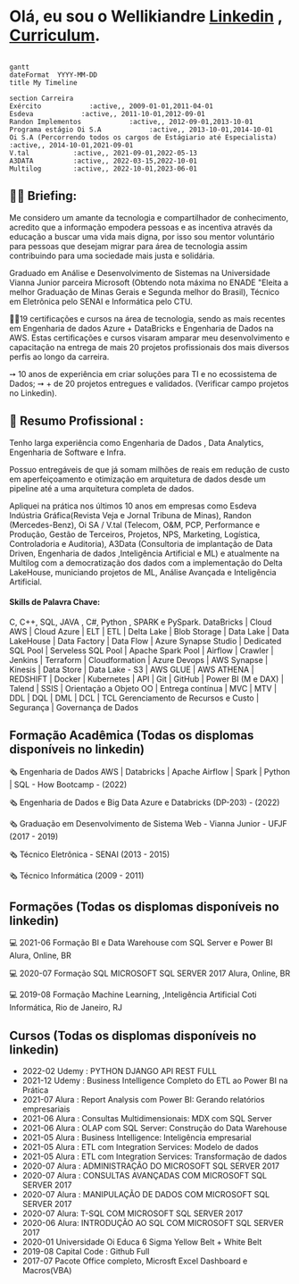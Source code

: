 # Olá, eu sou o Wellikiandre [Linkedin](https://www.linkedin.com/in/wellikiandre/) , [Curriculum](https://docs.google.com/document/d/1mX-EtqGDNQxiE8f8kMF0eon6iOelTQTK/edit?usp=sharing&ouid=116609682125162317803&rtpof=true&sd=true).

```mermaid

gantt
dateFormat  YYYY-MM-DD
title My Timeline

section Carreira
Exército            :active,, 2009-01-01,2011-04-01
Esdeva            :active,, 2011-10-01,2012-09-01
Randon Implementos            :active,, 2012-09-01,2013-10-01
Programa estágio Oi S.A            :active,, 2013-10-01,2014-10-01
Oi S.A (Percorrendo todos os cargos de Estágiario até Especialista)            :active,, 2014-10-01,2021-09-01
V.tal           :active,, 2021-09-01,2022-05-13
A3DATA          :active,, 2022-03-15,2022-10-01
Multilog        :active,, 2022-10-01,2023-06-01

```


## 👨‍🏫 Briefing:
 
   Me considero um amante da tecnologia e compartilhador de conhecimento, acredito que a informação empodera pessoas e as incentiva através da educação a buscar uma vida mais digna, por isso sou mentor voluntário para pessoas que desejam migrar para área de tecnologia assim contribuindo para uma sociedade mais justa e solidária.

   Graduado em Análise e Desenvolvimento de Sistemas na Universidade Vianna Junior parceira Microsoft (Obtendo nota máxima no ENADE "Eleita a melhor Graduação de Minas Gerais e Segunda melhor do Brasil), Técnico em Eletrônica pelo SENAI e Informática pelo CTU.

   👨‍🎓19 certificações e cursos na área de tecnologia, sendo as mais recentes em Engenharia de dados Azure + DataBricks e Engenharia de Dados na AWS. Estas certificações e cursos visaram amparar meu desenvolvimento e capacitação na entrega de mais 20 projetos profissionais dos mais diversos perfis ao longo da carreira.


➙ 10 anos de experiência em criar soluções para TI e no ecossistema de Dados;
➙ + de 20 projetos entregues e validados. (Verificar campo projetos no Linkedin).


## 💼 Resumo Profissional :

Tenho larga experiência como Engenharia de Dados , Data Analytics, Engenharia de Software e Infra.

Possuo entregáveis de que já somam milhões de reais em redução de custo em aperfeiçoamento e otimização em arquitetura de dados desde um pipeline até a uma arquitetura completa de dados.

Apliquei na prática nos últimos 10 anos em empresas como Esdeva Indústria Gráfica(Revista Veja e Jornal Tribuna de Minas), Randon (Mercedes-Benz), Oi SA / V.tal (Telecom, O&M, PCP, Performance e Produção, Gestão de Terceiros, Projetos, NPS, Marketing, Logística, Controladoria e Auditoria), A3Data (Consultoria de implantação de 
Data Driven, Engenharia de dados ,Inteligência Artificial e ML) e atualmente na Multilog com a democratização dos dados com a implementação do Delta LakeHouse, municiando projetos de ML, Análise Avançada e Inteligência Artificial.

#### Skills de Palavra Chave:

C, C++, SQL, JAVA , C#, Python , SPARK e PySpark.
DataBricks | Cloud AWS | Cloud Azure | ELT | ETL | Delta Lake |
Blob Storage | Data Lake | Data LakeHouse | Data Factory | Data Flow | Azure Synapse Studio | Dedicated SQL Pool | Serveless SQL Pool | Apache Spark Pool | Airflow | Crawler | Jenkins | Terraform | Cloudformation | Azure Devops | AWS Synapse | Kinesis | Data Store | Data Lake - S3 | AWS GLUE | AWS ATHENA | REDSHIFT | Docker | Kubernetes | API | Git | GitHub | Power BI (M e DAX) | Talend | SSIS | Orientação a Objeto OO | Entrega contínua | MVC | MTV | DDL | DQL | DML | DCL | TCL
Gerenciamento de Recursos e Custo | Segurança | Governança de Dados



## Formação Acadêmica (Todas os displomas disponíveis no linkedin)

:newspaper_roll: Engenharia de Dados AWS | Databricks | Apache Airflow | Spark | Python | SQL - How Bootcamp - (2022)

:newspaper_roll: Engenharia de Dados e Big Data Azure e Databricks (DP-203) - (2022)

:newspaper_roll: Graduação em Desenvolvimento de Sistema Web - Vianna Junior - UFJF (2017 - 2019)

:newspaper_roll: Técnico Eletrônica - SENAI (2013 - 2015)

:newspaper_roll: Técnico Informática (2009 - 2011)

## Formações (Todas os displomas disponíveis no linkedin)

:computer: 2021-06 Formação BI e Data Warehouse com SQL Server e Power BI Alura, Online, BR

:computer: 2020-07 Formação SQL MICROSOFT SQL SERVER 2017 Alura, Online, BR

:computer: 2019-08 Formação Machine Learning, ,Inteligência Artificial Coti Informática, Rio de Janeiro, RJ

## Cursos (Todas os displomas disponíveis no linkedin)
* 2022-02		 Udemy : PYTHON DJANGO API REST FULL
* 2021-12    Udemy : Business Intelligence Completo do ETL ao Power BI na Prática
* 2021-07    Alura : Report Analysis com Power BI: Gerando relatórios empresariais
* 2021-06    Alura : Consultas Multidimensionais: MDX com SQL Server
* 2021-06    Alura : OLAP com SQL Server: Construção do Data Warehouse
* 2021-05    Alura : Business Intelligence: Inteligência empresarial
* 2021-05    Alura : ETL com Integration Services: Modelo de dados
* 2021-05    Alura : ETL com Integration Services: Transformação de dados
* 2020-07    Alura : ADMINISTRAÇÃO DO MICROSOFT SQL SERVER 2017
* 2020-07    Alura : CONSULTAS AVANÇADAS COM MICROSOFT SQL SERVER 2017
* 2020-07    Alura : MANIPULAÇÃO DE DADOS COM MICROSOFT SQL SERVER 2017
* 2020-07    Alura: T-SQL COM MICROSOFT SQL SERVER 2017
* 2020-06    Alura: INTRODUÇÃO AO SQL COM MICROSOFT SQL SERVER 2017
* 2020-01    Universidade Oi Educa 6 Sigma Yellow Belt + White Belt
* 2019-08    Capital Code : Github Full
* 2017-07    Pacote Office completo, Microsft Excel Dashboard e Macros(VBA)







